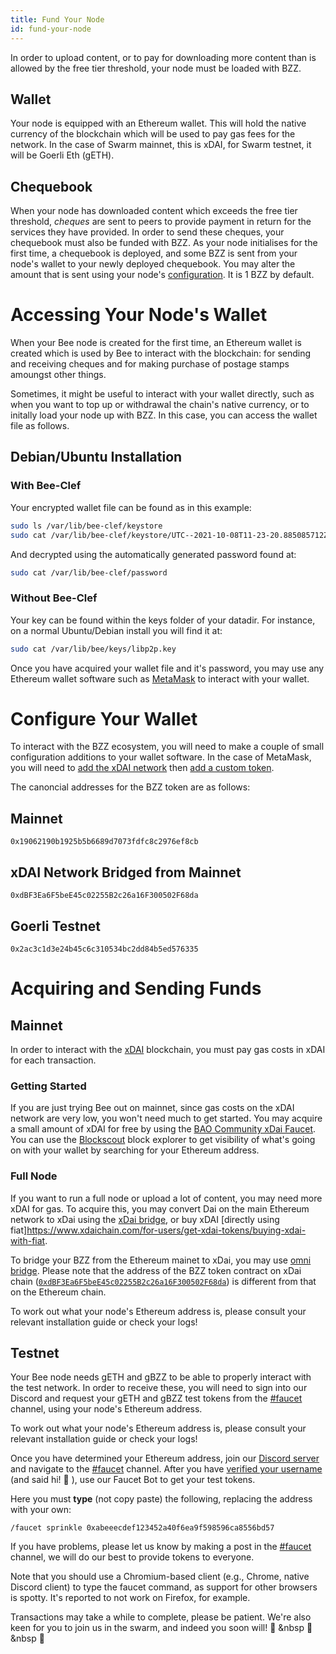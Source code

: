 ```yaml
---
title: Fund Your Node
id: fund-your-node
---
```


In order to upload content, or to pay for downloading more content than is allowed by the free tier threshold, your node must be loaded with BZZ.

## Wallet

Your node is equipped with an Ethereum wallet. This will hold the native currency of the blockchain which will be used to pay gas fees for the network. In the case of Swarm mainnet, this is xDAI, for Swarm testnet, it will be Goerli Eth (gETH).

## Chequebook

When your node has downloaded content which exceeds the free tier threshold, _cheques_ are sent to peers to provide payment in return for the services they have provided. In order to send these cheques, your chequebook must also be funded with BZZ. As your node initialises for the first time, a chequebook is deployed, and some BZZ is sent from your node's wallet to your newly deployed chequebook. You may alter the amount that is sent using your node's [configuration](/docs/working-with-bee/configuration). It is 1 BZZ by default.

# Accessing Your Node's Wallet

When your Bee node is created for the first time, an Ethereum wallet is created which is used by Bee to interact with the blockchain: for sending and receiving cheques and for making purchase of postage stamps amoungst other things.

Sometimes, it might be useful to interact with your wallet directly, such as when you want to top up or withdrawal the chain's native currency, or to initally load your node up with BZZ. In this case, you can access the wallet file as follows.

## Debian/Ubuntu Installation

### With Bee-Clef

Your encrypted wallet file can be found as in this example:

```sh
sudo ls /var/lib/bee-clef/keystore
sudo cat /var/lib/bee-clef/keystore/UTC--2021-10-08T11-23-20.885085712Z--8789eb182fb94741ef65e29e0879d5a8bb721b9b
```

And decrypted using the automatically generated password found at:

```sh
sudo cat /var/lib/bee-clef/password
```

### Without Bee-Clef

Your key can be found within the keys folder of your datadir. For instance, on a normal Ubuntu/Debian install you will find it at:

```sh
sudo cat /var/lib/bee/keys/libp2p.key
```

Once you have acquired your wallet file and it's password, you may use any
Ethereum wallet software such as [MetaMask](https://metamask.io/) to interact
with your wallet.

# Configure Your Wallet

To interact with the BZZ ecosystem, you will need to make a couple of small
configuration additions to your wallet software. In the case of MetaMask, you
will need to [add the xDAI
network](https://www.xdaichain.com/for-users/wallets/metamask/metamask-setup)
then [add a custom
token](https://metamask.zendesk.com/hc/en-us/articles/360015489031-How-to-add-unlisted-tokens-custom-tokens-in-MetaMask).

The canoncial addresses for the BZZ token are as follows:

## Mainnet

`0x19062190b1925b5b6689d7073fdfc8c2976ef8cb`

## xDAI Network Bridged from Mainnet

`0xdBF3Ea6F5beE45c02255B2c26a16F300502F68da`

## Goerli Testnet

`0x2ac3c1d3e24b45c6c310534bc2dd84b5ed576335`

# Acquiring and Sending Funds

## Mainnet

In order to interact with the [xDAI](https://www.xdaichain.com/for-users/getting-started-with-xdai) blockchain, you must pay gas costs in xDAI for each transaction.

### Getting Started

If you are just trying Bee out on mainnet, since gas costs on the xDAI network are very low, you won't need much to get started. You may acquire a small amount of xDAI for free by using the [BAO Community xDai Faucet](https://xdai-app.herokuapp.com/faucet). You can use the [Blockscout](https://blockscout.com/xdai/mainnet/) block explorer to get visibility of what's going on with your wallet by searching for your Ethereum address.

### Full Node

If you want to run a full node or upload a lot of content, you may need more xDAI for gas. To acquire this, you may convert Dai on the main Ethereum network to xDai using the [xDai bridge](https://www.xdaichain.com/for-users/bridges/converting-xdai-via-bridge), or buy xDAI [directly using fiat]https://www.xdaichain.com/for-users/get-xdai-tokens/buying-xdai-with-fiat.

To bridge your BZZ from the Ethereum mainet to xDai, you may use [omni bridge](https://omni.xdaichain.com/bridge). Please note that the address of the BZZ token contract on xDai chain ([`0xdBF3Ea6F5beE45c02255B2c26a16F300502F68da`](https://blockscout.com/xdai/mainnet/tokens/0xdBF3Ea6F5beE45c02255B2c26a16F300502F68da/)) is different from that on the Ethereum chain.

To work out what your node's Ethereum address is, please consult your relevant installation guide or check your logs!

## Testnet

Your Bee node needs gETH and gBZZ to be able to properly interact with the test network. In order to receive these, you will need to sign into our Discord and request your gETH and gBZZ test tokens from the [#faucet](https://discord.gg/TVgKhsGEbc) channel, using your node's Ethereum address.

To work out what your node's Ethereum address is, please consult your relevant installation guide or check your logs!

Once you have determined your Ethereum address, join our [Discord server](https://discord.gg/wdghaQsGq5) and navigate to the [#faucet](https://discord.gg/TVgKhsGEbc) channel. After you have [verified your username](https://discord.gg/tXGPdzZQaV) (and said hi! 👋 ), use our Faucet Bot to get your test tokens.

Here you must **type** (not copy paste) the following, replacing the address with your own:

```
/faucet sprinkle 0xabeeecdef123452a40f6ea9f598596ca8556bd57
```

If you have problems, please let us know by making a post in the [#faucet](https://discord.gg/TVgKhsGEbc) channel, we will do our best to provide tokens to everyone.

Note that you should use a Chromium-based client (e.g., Chrome, native Discord client) to type the faucet command, as support for other browsers is spotty. It's reported to not work on Firefox, for example.

Transactions may take a while to complete, please be patient. We're also keen for you to join us in the swarm, and indeed you soon will! 🐝 &nbsp 🐝 &nbsp 🐝
